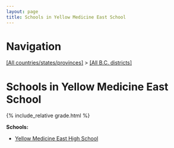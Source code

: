 ```yaml
---
layout: page
title: Schools in Yellow Medicine East School
---
```

# Navigation

[[All countries/states/provinces]](../..) > [[All B.C. districts]](..)

# Schools in Yellow Medicine East School

{% include_relative grade.html %}

**Schools:**

- [Yellow Medicine East High School](Yellow_Medicine_East_High_School.md)
